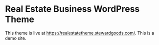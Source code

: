 # Real Estate Business WordPress Theme

This theme is live at https://realestatetheme.stewardgoods.com/. This is a demo site.
